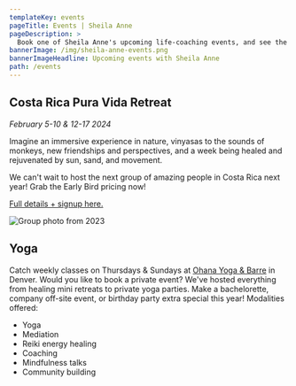 ```yaml
---
templateKey: events
pageTitle: Events | Sheila Anne
pageDescription: >
  Book one of Sheila Anne's upcoming life-coaching events, and see the schedule for future programs being offered. Don't miss out!
bannerImage: /img/sheila-anne-events.png
bannerImageHeadline: Upcoming events with Sheila Anne
path: /events
---
```


## Costa Rica Pura Vida Retreat

_February 5-10 & 12-17 2024_

Imagine an immersive experience in nature, vinyasas to the sounds of monkeys, new friendships and perspectives, and a week being healed and rejuvenated by sun, sand, and movement.

We can't wait to host the next group of amazing people in Costa Rica next year! Grab the Early Bird pricing now!

[Full details + signup here.](/pura-vida-retreat/)

![Group photo from 2023](/img/group-photo-pura-vida-retreat.jpg)

## Yoga

Catch weekly classes on Thursdays & Sundays at [Ohana Yoga & Barre](https://ohanayoga.com/) in Denver. Would you like to book a private event? We've hosted everything from healing mini retreats to private yoga parties. Make a bachelorette, company off-site event, or birthday party extra special this year! Modalities offered:

- Yoga
- Mediation
- Reiki energy healing
- Coaching
- Mindfulness talks
- Community building
